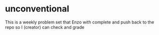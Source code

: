 # unconventional
This is a weekly problem set that Enzo with complete and push back to the repo so I (creator) can check and grade
